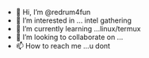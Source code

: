 - 👋 Hi, I’m @redrum4fun
- 👀 I’m interested in ... intel gathering
- 🌱 I’m currently learning ...linux/termux
- 💞️ I’m looking to collaborate on ...
- 📫 How to reach me ...u dont

<!---
redrum4fun/redrum4fun is a ✨ special ✨ repository because its `README.md` (this file) appears on your GitHub profile.
You can click the Preview link to take a look at your changes.
--->
